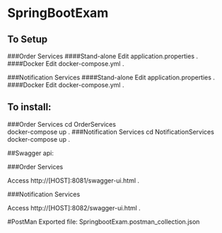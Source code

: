 # SpringBootExam

## To Setup
###Order Services 
####Stand-alone
Edit application.properties .
####Docker
Edit docker-compose.yml .

###Notification Services 
####Stand-alone
Edit application.properties .
####Docker
Edit docker-compose.yml .

## To install:
###Order Services 
cd OrderServices  
docker-compose up .
###Notification Services 
cd NotificationServices  
docker-compose up .
  
##Swagger api:

###Order Services 

Access http://[HOST]:8081/swagger-ui.html .

###Notification Services 

Access http://[HOST]:8082/swagger-ui.html .

#PostMan
Exported file: SpringbootExam.postman_collection.json